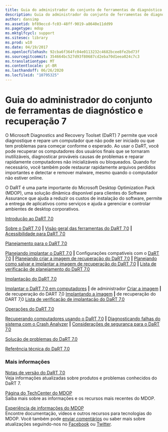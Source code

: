 ```yaml
---
title: Guia do administrador do conjunto de ferramentas de diagnóstico e recuperação 7
description: Guia do administrador do conjunto de ferramentas de diagnóstico e recuperação 7
author: dansimp
ms.assetid: bf89eccd-fc03-48ff-9019-a8640e11dd99
ms.pagetype: mdop
ms.mktglfcycl: support
ms.sitesec: library
ms.prod: w10
ms.date: 04/19/2017
ms.openlocfilehash: 92cba6f364fc04e0113232c4682bcee8fe2bd73f
ms.sourcegitcommit: 354664bc527d93f80687cd2eba70d1eea024c7c3
ms.translationtype: MT
ms.contentlocale: pt-BR
ms.lasthandoff: 06/26/2020
ms.locfileid: "10795325"
---
```

# Guia do administrador do conjunto de ferramentas de diagnóstico e recuperação 7


O Microsoft Diagnostics and Recovery Toolset (DaRT) 7 permite que você diagnostique e repare um computador que não pode ser iniciado ou que tem problemas para começar conforme o esperado. Ao usar o DaRT, você pode recuperar os computadores dos usuários finais que se tornaram inutilizáveis, diagnosticar prováveis causas de problemas e reparar rapidamente computadores não inicializáveis ou bloqueados. Quando for necessário, você também pode restaurar rapidamente arquivos perdidos importantes e detectar e remover malware, mesmo quando o computador não estiver online.

O DaRT é uma parte importante do Microsoft Desktop Optimization Pack (MDOP), uma solução dinâmica disponível para clientes do Software Assurance que ajuda a reduzir os custos de instalação do software, permite a entrega de aplicativos como serviços e ajuda a gerenciar e controlar ambientes de desktop corporativos.

<a href="" id="getting-started-with-dart-7-0"></a>[Introdução ao DaRT 7.0](getting-started-with-dart-70-new-ia.md)  

[Sobre o DaRT 7,0](about-dart-70-new-ia.md) **|** [Visão geral das ferramentas do DaRT 7,0](overview-of-the-tools-in-dart-70-new-ia.md) **|** [Acessibilidade para DaRT 7,0](accessibility-for-dart-70.md)

<a href="" id="planning-for-dart-7-0"></a>[Planejamento para o DaRT 7.0](planning-for-dart-70-new-ia.md)  

[Planejando implantar o DaRT 7,0](planning-to-deploy-dart-70.md) **|** Configurações compatíveis com o [DaRT 7,0](dart-70-supported-configurations-dart-7.md) **|** [Planejando criar a imagem de recuperação do DaRT 7,0](planning-to-create-the-dart-70-recovery-image.md) **|** [Planejando como salvar e implantar a imagem de recuperação do DaRT 7,0](planning-how-to-save-and-deploy-the-dart-70-recovery-image.md) **|** [Lista de verificação de planejamento do DaRT 7,0](dart-70-planning-checklist-dart-7.md)

<a href="" id="deploying-dart-7-0"></a>[Implantação do DaRT 7.0](deploying-dart-70-new-ia.md)  

[Implantar o DaRT 7,0 em computadores](deploying-dart-70-to-administrator-computers-dart-7.md) **|** de administrador [Criar a imagem](creating-the-dart-70-recovery-image-dart-7.md) **|** de recuperação do DART 7,0 [Implantando a imagem](deploying-the-dart-70-recovery-image-dart-7.md) **|** de recuperação do DART 7,0 [Lista de verificação de implantação do DaRT 7,0](dart-70-deployment-checklist-dart-7.md)

<a href="" id="operations-for-dart-7-0"></a>[Operações do DaRT 7.0](operations-for-dart-70-new-ia.md)  

[Recuperando computadores usando o DaRT 7,0](recovering-computers-using-dart-70-dart-7.md) **|** [Diagnosticando falhas do sistema com o Crash Analyzer](diagnosing-system-failures-with-crash-analyzer--dart-7.md) **|** [Considerações de segurança para o DaRT 7,0](security-considerations-for-dart-70-dart-7.md)

<a href="" id="troubleshooting-dart-7-0"></a>[Solução de problemas do DaRT 7.0](troubleshooting-dart-70-new-ia.md)  

<a href="" id="technical-reference-for-dart-7-0"></a>[Referência técnica do DaRT 7.0](technical-reference-for-dart-70-new-ia.md)  

### Mais informações

<a href="" id="release-notes-for-dart-7-0"></a>[Notas de versão do DaRT 7.0](release-notes-for-dart-70-new-ia.md)  
Veja informações atualizadas sobre produtos e problemas conhecidos do DaRT 7.

<a href="" id="mdop-techcenter-page"></a>[Página do TechCenter do MDOP](https://go.microsoft.com/fwlink/p/?LinkId=225286)  
Saiba mais sobre as informações e os recursos mais recentes do MDOP.

<a href="" id="mdop-information-experience"></a>[Experiência de informações do MDOP](https://go.microsoft.com/fwlink/p/?LinkId=236032)  
Encontre documentação, vídeos e outros recursos para tecnologias do MDOP. Você também pode [enviar comentários](mailto:MDOPDocs@microsoft.com) ou saber mais sobre atualizações seguindo-nos no [Facebook](https://go.microsoft.com/fwlink/p/?LinkId=242445) ou [Twitter](https://go.microsoft.com/fwlink/p/?LinkId=242447).

 

 





